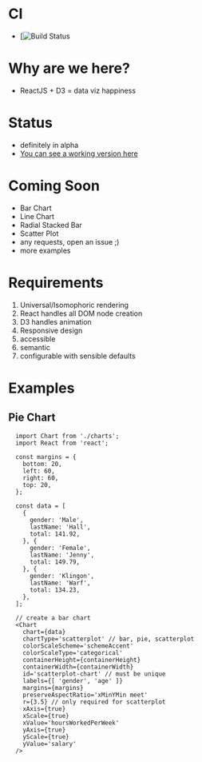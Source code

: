# CI
  - [![Build Status](https://api.travis-ci.org/noahehall/react-f-your-starterkit.svg?branch=master)

# Why are we here?
  - ReactJS + D3 = data viz happiness

# Status
  - definitely in alpha
  - [You can see a working version here](https://github.com/noahehall/udacity-corporate-dashboard)

# Coming Soon
  - Bar Chart
  - Line Chart
  - Radial Stacked Bar
  - Scatter Plot
  - any requests, open an issue ;)
  - more examples

# Requirements
  1. Universal/Isomophoric rendering
  2. React handles all DOM node creation
  3. D3 handles animation
  4. Responsive design
  5. accessible
  6. semantic
  7. configurable with sensible defaults

# Examples
## Pie Chart
```
  import Chart from './charts';
  import React from 'react';

  const margins = {
    bottom: 20,
    left: 60,
    right: 60,
    top: 20,
  };

  const data = [
    {
      gender: 'Male',
      lastName: 'Hall',
      total: 141.92,
    }, {
      gender: 'Female',
      lastName: 'Jenny',
      total: 149.79,
    }, {
      gender: 'Klingon',
      lastName: 'Warf',
      total: 134.23,
    },
  ];

  // create a bar chart
  <Chart
    chart={data}
    chartType='scatterplot' // bar, pie, scatterplot
    colorScaleScheme='schemeAccent'
    colorScaleType='categorical'
    containerHeight={containerHeight}
    containerWidth={containerWidth}
    id='scatterplot-chart' // must be unique
    labels={[ 'gender', 'age' ]}
    margins={margins}
    preserveAspectRatio='xMinYMin meet'
    r={3.5} // only required for scatterplot
    xAxis={true}
    xScale={true}
    xValue='hoursWorkedPerWeek'
    yAxis={true}
    yScale={true}
    yValue='salary'
  />
```
